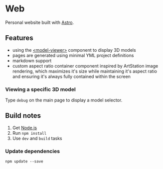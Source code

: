 # Web

Personal website built with [Astro](https://astro.build/).

## Features

- using the [\<model-viewer\>](https://modelviewer.dev/) component to display 3D models
- pages are generated using minimal YML project definitions
- markdown support
- custom aspect ratio container component inspired by ArtStation image rendering, which maximizes it's size while maintaining it's aspect ratio and ensuring it's always fully contained within the screen

### Viewing a specific 3D model

Type `debug` on the main page to display a model selector.

## Build notes

1. Get [Node.js](https://nodejs.org)
2. Run `npm install`
3. Use `dev` and `build` tasks

### Update dependencies

```shell
npm update --save
```